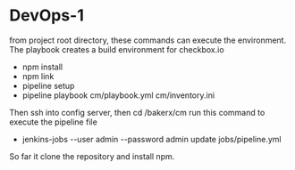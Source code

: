 # DevOps-1

from project root directory, these commands can execute the environment. The playbook creates a build environment for checkbox.io
- npm install
- npm link
- pipeline setup
- pipeline playbook cm/playbook.yml cm/inventory.ini

Then ssh into config server, then cd /bakerx/cm run this command to execute the pipeline file
- jenkins-jobs --user admin --password admin update jobs/pipeline.yml 

So far it clone the repository and install npm.
